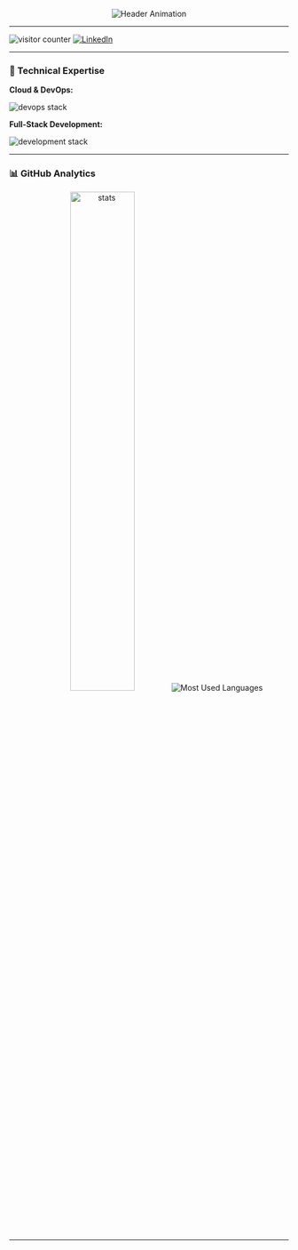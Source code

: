 <p align="center">
  <img src="https://readme-typing-svg.demolab.com?font=Fira+Code&weight=600&size=26&duration=4000&pause=1000&color=28B463&center=true&vCenter=true&width=500&lines=Ishani+Liyanage;Cloud+Native+Advocate;Open-Source+Contributor" alt="Header Animation" />
</p>

---

<p align="left"> 
  <img src="https://komarev.com/ghpvc/?username=Sligliyanage&label=Profile%20views&color=0e75b6&style=flat" alt="visitor counter" />
  <a href="https://linkedin.com/in/sligliyanage">
    <img src="https://img.shields.io/badge/LinkedIn-0077B5?style=for-the-badge&logo=linkedin&logoColor=white" alt="LinkedIn" />
  </a>
</p>

---

### 🚀 Technical Expertise
**Cloud & DevOps:**  
<p align="left">
  <img src="https://skillicons.dev/icons?i=aws,docker,kubernetes,jenkins,githubactions,terraform,ansible,prometheus,grafana&perline=5" alt="devops stack" />
</p>

**Full-Stack Development:**  
<p align="left">
  <img src="https://skillicons.dev/icons?i=cs,dotnet,react,ts,postgres,mongodb,redis,nodejs,html,css,tailwind&perline=6" alt="development stack" />
</p>

---

### 📊 GitHub Analytics
<p align="center">
  <img src="https://github-readme-stats.vercel.app/api?username=Sligliyanage&show_icons=true&theme=dark&hide_border=true&bg_color=000000&title_color=28B463&icon_color=28B463" width="48%" alt="stats" />
      <img src="https://github-readme-stats.vercel.app/api/top-langs?username=Sligliyanage&layout=compact&theme=dark&bg_color=000000&title_color=28B463&text_color=28B463&border_color=28B463" alt="Most Used Languages" />

    
</p>

---
